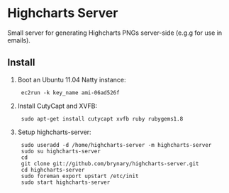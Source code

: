 Highcharts Server
=================

Small server for generating Highcharts PNGs server-side (e.g.g for use in emails).

Install
-------

1. Boot an Ubuntu 11.04 Natty instance:

        ec2run -k key_name ami-06ad526f

1. Install CutyCapt and XVFB:

        sudo apt-get install cutycapt xvfb ruby rubygems1.8

1. Setup highcharts-server:

        sudo useradd -d /home/highcharts-server -m highcharts-server
        sudo su highcharts-server
        cd
        git clone git://github.com/brynary/highcharts-server.git
        cd highcharts-server
        sudo foreman export upstart /etc/init
        sudo start highcharts-server
